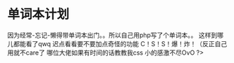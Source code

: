 # 单词本计划

因为经常-忘记-懒得带单词本出门。。所以自己用php写了个单词本。。
这样到哪儿都能看了qwq
迟点看看要不要加点奇怪的功能
C！S！S！爆！炸！（反正自己用就不care了 哪位大佬如果有时间的话教教我css 小的感激不尽OvO
?>
